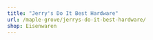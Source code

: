 ```yaml
---
title: "Jerry's Do It Best Hardware"
url: /maple-grove/jerrys-do-it-best-hardware/
shop: Eisenwaren
---
```

